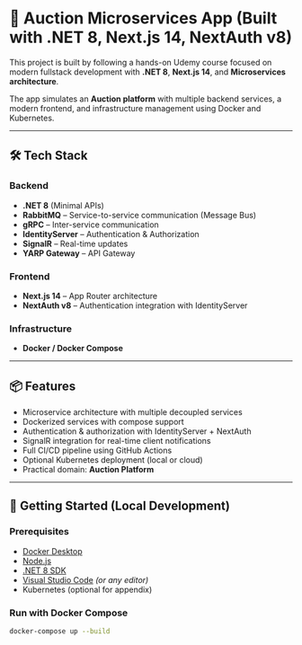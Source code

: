 # 🧩 Auction Microservices App (Built with .NET 8, Next.js 14, NextAuth v8)

This project is built by following a hands-on Udemy course focused on modern fullstack development with **.NET 8**, **Next.js 14**, and **Microservices architecture**.

The app simulates an **Auction platform** with multiple backend services, a modern frontend, and infrastructure management using Docker and Kubernetes.

---

## 🛠 Tech Stack

### Backend
- **.NET 8** (Minimal APIs)
- **RabbitMQ** – Service-to-service communication (Message Bus)
- **gRPC** – Inter-service communication
- **IdentityServer** – Authentication & Authorization
- **SignalR** – Real-time updates
- **YARP Gateway** – API Gateway

### Frontend
- **Next.js 14** – App Router architecture
- **NextAuth v8** – Authentication integration with IdentityServer

### Infrastructure
- **Docker / Docker Compose**

---

## 📦 Features

- Microservice architecture with multiple decoupled services
- Dockerized services with compose support
- Authentication & authorization with IdentityServer + NextAuth
- SignalR integration for real-time client notifications
- Full CI/CD pipeline using GitHub Actions
- Optional Kubernetes deployment (local or cloud)
- Practical domain: **Auction Platform**

---

## 🚀 Getting Started (Local Development)

### Prerequisites
- [Docker Desktop](https://www.docker.com/products/docker-desktop)
- [Node.js](https://nodejs.org/)
- [.NET 8 SDK](https://dotnet.microsoft.com/)
- [Visual Studio Code](https://code.visualstudio.com/) *(or any editor)*
- Kubernetes (optional for appendix)

### Run with Docker Compose
```bash
docker-compose up --build
